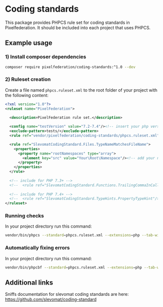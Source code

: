 # Coding standards

This package provides PHPCS rule set for coding standards in Pixelfederation. It should be included into
each project that uses PHPCS.

## Example usage

### 1) Install composer dependencies

```bash
composer require pixelfederation/coding-standards:^1.0 --dev
```

### 2) Ruleset creation

Create a file named `phpcs.ruleset.xml` to the root folder of your project with the following content:

```xml
<?xml version="1.0"?>
<ruleset name="PixelFederation">

  <description>PixelFederation rule set.</description>
    
  <config name="testVersion" value="7.2-7.4"/><!-- insert your php version -->
  <exclude-pattern>tests/</exclude-pattern>
  <rule ref="vendor/pixelfederation/coding-standards/phpcs.ruleset.xml"/>

  <rule ref="SlevomatCodingStandard.Files.TypeNameMatchesFileName">
    <properties>
      <property name="rootNamespaces" type="array">
        <element key="src" value="Your\Root\Namespace"/><!-- add your namespaces -->
      </property>
    </properties>
  </rule>
  
  <!-- include for PHP 7.3+ -->
  <!--  <rule ref="SlevomatCodingStandard.Functions.TrailingCommaInCall"/>-->
  
  <!-- include for PHP 7.4+ -->
  <!--  <rule ref="SlevomatCodingStandard.TypeHints.PropertyTypeHint"/>-->
</ruleset>
```

### Running checks

In your project directory run this command:

```bash
vendor/bin/phpcs --standard=phpcs.ruleset.xml --extensions=php --tab-width=4 -sp src
```

### Automatically fixing errors

In your project directory run this command:

```bash
vendor/bin/phpcbf --standard=phpcs.ruleset.xml --extensions=php --tab-width=4 -sp src
```

## Additional links

Sniffs documentation for slevomat coding standards are here: 
https://github.com/slevomat/coding-standard
